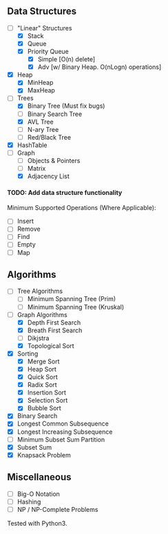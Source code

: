 ## Data Structures

- [ ] "Linear" Structures
	- [x] Stack
	- [x] Queue
	- [x] Priority Queue
		- [x] Simple [O(n) delete]
		- [x] Adv [w/ Binary Heap. O(nLogn) operations]
- [x] Heap
	- [x] MinHeap
	- [x] MaxHeap
- [ ] Trees
	- [x] Binary Tree (Must fix bugs)
	- [ ] Binary Search Tree
	- [x] AVL Tree
	- [ ] N-ary Tree
	- [ ] Red/Black Tree
- [x] HashTable
- [ ] Graph
	- [ ] Objects & Pointers
	- [ ] Matrix
	- [x] Adjacency List

#### TODO: Add data structure functionality
Minimum Supported Operations (Where Applicable):
- [ ] Insert
- [ ] Remove
- [ ] Find
- [ ] Empty
- [ ] Map

## Algorithms

- [ ] Tree Algorithms
	- [ ] Minimum Spanning Tree (Prim)
	- [ ] Minimum Spanning Tree (Kruskal)
- [ ] Graph Algorithms
	- [x] Depth First Search
	- [x] Breath First Search
	- [ ] Dikjstra
	- [x] Topological Sort
- [x] Sorting
	- [x] Merge Sort
	- [x] Heap Sort
	- [x] Quick Sort
	- [x] Radix Sort
	- [x] Insertion Sort
	- [x] Selection Sort
	- [x] Bubble Sort
- [x] Binary Search
- [x] Longest Common Subsequence
- [x] Longest Increasing Subsequence
- [ ] Minimum Subset Sum Partition
- [x] Subset Sum
- [x] Knapsack Problem

## Miscellaneous
- [ ] Big-O Notation
- [ ] Hashing
- [ ] NP / NP-Complete Problems

Tested with Python3.